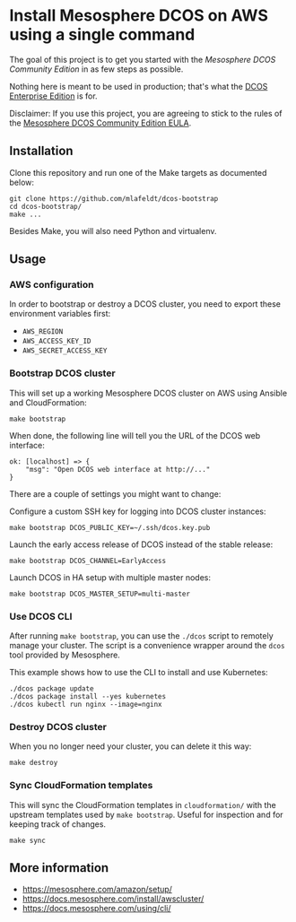 # Install Mesosphere DCOS on AWS using a single command

The goal of this project is to get you started with the *Mesosphere DCOS
Community Edition* in as few steps as possible.

Nothing here is meant to be used in production; that's what the [DCOS Enterprise
Edition] is for.

Disclaimer: If you use this project, you are agreeing to stick to the rules of
the [Mesosphere DCOS Community Edition EULA].

## Installation

Clone this repository and run one of the Make targets as documented below:

    git clone https://github.com/mlafeldt/dcos-bootstrap
    cd dcos-bootstrap/
    make ...

Besides Make, you will also need Python and virtualenv.

## Usage

### AWS configuration

In order to bootstrap or destroy a DCOS cluster, you need to export these
environment variables first:

* `AWS_REGION`
* `AWS_ACCESS_KEY_ID`
* `AWS_SECRET_ACCESS_KEY`

### Bootstrap DCOS cluster

This will set up a working Mesosphere DCOS cluster on AWS using Ansible and
CloudFormation:

    make bootstrap

When done, the following line will tell you the URL of the DCOS web interface:

    ok: [localhost] => {
        "msg": "Open DCOS web interface at http://..."
    }

There are a couple of settings you might want to change:

Configure a custom SSH key for logging into DCOS cluster instances:

    make bootstrap DCOS_PUBLIC_KEY=~/.ssh/dcos.key.pub

Launch the early access release of DCOS instead of the stable release:

    make bootstrap DCOS_CHANNEL=EarlyAccess

Launch DCOS in HA setup with multiple master nodes:

    make bootstrap DCOS_MASTER_SETUP=multi-master

### Use DCOS CLI

After running `make bootstrap`, you can use the `./dcos` script to remotely
manage your cluster. The script is a convenience wrapper around the `dcos` tool
provided by Mesosphere.

This example shows how to use the CLI to install and use Kubernetes:

    ./dcos package update
    ./dcos package install --yes kubernetes
    ./dcos kubectl run nginx --image=nginx

### Destroy DCOS cluster

When you no longer need your cluster, you can delete it this way:

    make destroy

### Sync CloudFormation templates

This will sync the CloudFormation templates in `cloudformation/` with the
upstream templates used by `make bootstrap`. Useful for inspection and for
keeping track of changes.

    make sync

## More information

* https://mesosphere.com/amazon/setup/
* https://docs.mesosphere.com/install/awscluster/
* https://docs.mesosphere.com/using/cli/


[DCOS Enterprise Edition]: https://mesosphere.com/product/
[Mesosphere DCOS Community Edition EULA]: https://docs.mesosphere.com/community-edition-eula/
